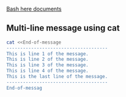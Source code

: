 [Bash here documents](http://tldp.org/LDP/abs/html/here-docs.html)

## Multi-line message using cat
```bash
cat <<End-of-message
-------------------------------------
This is line 1 of the message.
This is line 2 of the message.
This is line 3 of the message.
This is line 4 of the message.
This is the last line of the message.
-------------------------------------
End-of-messag
```
